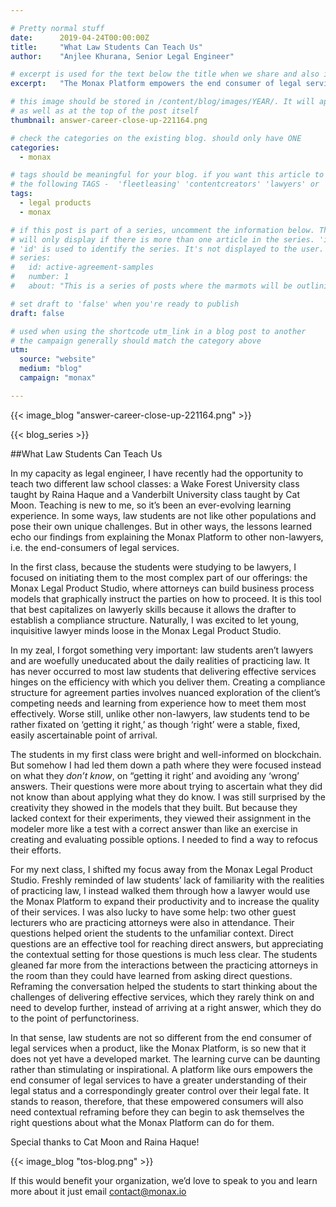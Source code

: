 ```yaml
---

# Pretty normal stuff
date:      2019-04-24T00:00:00Z
title:     "What Law Students Can Teach Us"
author:    "Anjlee Khurana, Senior Legal Engineer"

# excerpt is used for the text below the title when we share and also is the summary of the post on https://monax.io/blog
excerpt:   "The Monax Platform empowers the end consumer of legal services to have a greater understanding of their legal status and a correspondingly greater control over their legal fate. These empowered consumers will therefore need contextual reframing before they can begin to ask themselves the right questions about what the Monax Platform can do for them."

# this image should be stored in /content/blog/images/YEAR/. It will appear as a thumbnail on any listings,
# as well as at the top of the post itself
thumbnail: answer-career-close-up-221164.png

# check the categories on the existing blog. should only have ONE
categories:
  - monax

# tags should be meaningful for your blog. if you want this article to show on a 'use case' page, you can use
# the following TAGS -  'fleetleasing' 'contentcreators' 'lawyers' or 'corporate'
tags:
  - legal products
  - monax

# if this post is part of a series, uncomment the information below. The 'article series' box
# will only display if there is more than one article in the series. 'id', 'number' and 'about' all must be present.
# 'id' is used to identify the series. It's not displayed to the user.
# series:
#   id: active-agreement-samples
#   number: 1
#   about: "This is a series of posts where the marmots will be outlining how the Monax Platform and the Agreements Network can be used in harmony to create the legal products of the future."

# set draft to 'false' when you're ready to publish
draft: false

# used when using the shortcode utm_link in a blog post to another
# the campaign generally should match the category above
utm:
  source: "website"
  medium: "blog"
  campaign: "monax"

---
```


<!-- In general the filename below should match thumbnail category above -->
{{< image_blog "answer-career-close-up-221164.png" >}}

<!-- if this article is part of a series, related articles will automatically appear here -->
{{< blog_series >}}

<!-- Content markdown here - first title on page is auto generated from title in frontmatter -->
##What Law Students Can Teach Us

In my capacity as legal engineer, I have recently had the opportunity to teach two different law school classes: a Wake Forest University class taught by Raina Haque and a Vanderbilt University class taught by Cat Moon. Teaching is new to me, so it’s been an ever-evolving learning experience. In some ways, law students are not like other populations and pose their own unique challenges. But in other ways, the lessons learned echo our findings from explaining the Monax Platform to other non-lawyers, i.e. the end-consumers of legal services.

In the first class, because the students were studying to be lawyers, I focused on initiating them to the most complex part of our offerings: the Monax Legal Product Studio, where attorneys can build business process models that graphically instruct the parties on how to proceed. It is this tool that best capitalizes on lawyerly skills because it allows the drafter to establish a compliance structure. Naturally, I was excited to let young, inquisitive lawyer minds loose in the Monax Legal Product Studio.

In my zeal, I forgot something very important: law students aren’t lawyers and are woefully uneducated about the daily realities of practicing law. It has never occurred to most law students that  delivering effective services hinges on the efficiency with which you deliver them. Creating a compliance structure for agreement parties involves nuanced exploration of the client’s competing needs and learning from experience how to meet them most effectively. Worse still, unlike other non-lawyers, law students tend to be rather fixated on ‘getting it right,’ as though ‘right’ were a stable, fixed, easily ascertainable point of arrival.

The students in my first class were bright and well-informed on blockchain. But somehow I had led them down a path where they were focused instead on what they *don’t know*, on “getting it right’ and avoiding any ‘wrong’ answers. Their questions were more about trying to ascertain what they did not know than about applying what they do know. I was still surprised by the creativity they showed in the models that they built. But because they lacked context for their experiments, they viewed their assignment in the modeler more like a test with a correct answer than like an exercise in creating and evaluating possible options. I needed to find a way to refocus their efforts.

For my next class, I shifted my focus away from the Monax Legal Product Studio. Freshly reminded of law students’ lack of familiarity with the realities of practicing law, I instead walked them through how a lawyer would use the Monax Platform to expand their productivity and to increase the quality of their services. I was also lucky to have some help: two other guest lecturers who are practicing attorneys were also in attendance. Their questions helped orient the students to the unfamiliar context. Direct questions are an effective tool for reaching direct answers, but appreciating the contextual setting for those questions is much less clear. The students gleaned far more from the interactions between the practicing attorneys in the room than they could have learned from asking direct questions. Reframing the conversation helped the students to start thinking about the challenges of delivering effective services, which they rarely think on and need to develop further, instead of arriving at a right answer, which they do to the point of perfunctoriness.

In that sense, law students are not so different from the end consumer of legal services when a product, like the Monax Platform, is so new that it does not yet have a developed market. The learning curve can be daunting rather than stimulating or inspirational. A platform like ours empowers the end consumer of legal services to have a greater understanding of their legal status and a correspondingly greater control over their legal fate. It stands to reason, therefore, that these empowered consumers will also need contextual reframing before they can begin to ask themselves the right questions about what the Monax Platform can do for them.

Special thanks to Cat Moon and Raina Haque!


{{< image_blog "tos-blog.png" >}}

If this would benefit your organization, we’d love to speak to you and learn more about it just email contact@monax.io
